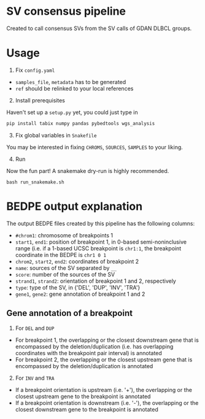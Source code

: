 # SV consensus pipeline
Created to call consensus SVs from the SV calls of GDAN DLBCL groups.

# Usage
1. Fix `config.yaml`

- `samples_file`, `metadata` has to be generated
- `ref` should be relinked to your local references

2. Install prerequisites

Haven't set up a `setup.py` yet, you could just type in
```bash
pip install tabix numpy pandas pybedtools wgs_analysis
```

3. Fix global variables in `Snakefile`

You may be interested in fixing `CHROMS`, `SOURCES`, `SAMPLES` to your liking.

4. Run

Now the fun part! A snakemake dry-run is highly recommended.
```
bash run_snakemake.sh
```

# BEDPE output explanation
The output BEDPE files created by this pipeline has the following columns:
- `#chrom1`: chromosome of breakpoints 1
- `start1`, `end1`: position of breakpoint 1, in 0-based semi-noninclusive range (i.e. if a 1-based UCSC breakpoint is `chr1:1`, the breakpoint coordinate in the BEDPE is `chr1 0 1`
- `chrom2`, `start2`, `end2`: coordinates of breakpoint 2
- `name`: sources of the SV separated by `__`
- `score`: number of the sources of the SV
- `strand1`, `strand2`: orientation of breakpoint 1 and 2, respectively
- `type`: type of the SV, in {'DEL', 'DUP', 'INV', 'TRA'}
- `gene1`, `gene2`: gene annotation of breakpoint 1 and 2

## Gene annotation of a breakpoint
1. For `DEL` and `DUP`
- For breakpoint 1, the overlapping or the closest downstream gene that is encompassed by the deletion/duplication (i.e. has overlapping coordinates with the breakpoint pair interval) is annotated
- For breakpoint 2, the overlapping or the closest upstream gene that is encompassed by the deletion/duplication is annotated
2. For `INV` and `TRA`
- If a breakpoint orientation is upstream (i.e. '+'), the overlapping or the closest upstream gene to the breakpoint is annotated
- If a breakpoint orientation is downstream (i.e. '-'), the overlapping or the closest downstream gene to the breakpoint is annotated
